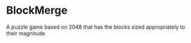 # BlockMerge
A puzzle game based on 2048 that has the blocks sized appropriately to their magnitude
